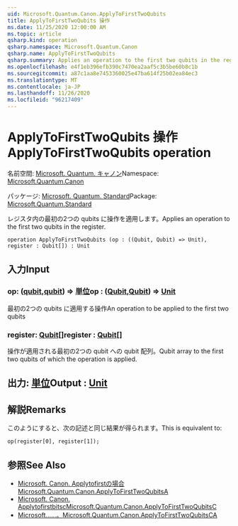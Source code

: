 ```yaml
---
uid: Microsoft.Quantum.Canon.ApplyToFirstTwoQubits
title: ApplyToFirstTwoQubits 操作
ms.date: 11/25/2020 12:00:00 AM
ms.topic: article
qsharp.kind: operation
qsharp.namespace: Microsoft.Quantum.Canon
qsharp.name: ApplyToFirstTwoQubits
qsharp.summary: Applies an operation to the first two qubits in the register.
ms.openlocfilehash: e4f1eb396efb390c7470ea2aaf5c3b5be60b8c1b
ms.sourcegitcommit: a87c1aa8e7453360025e47ba614f25b02ea84ec3
ms.translationtype: MT
ms.contentlocale: ja-JP
ms.lasthandoff: 11/26/2020
ms.locfileid: "96217409"
---
```

# <a name="applytofirsttwoqubits-operation"></a><span data-ttu-id="eaea3-102">ApplyToFirstTwoQubits 操作</span><span class="sxs-lookup"><span data-stu-id="eaea3-102">ApplyToFirstTwoQubits operation</span></span>

<span data-ttu-id="eaea3-103">名前空間: [Microsoft. Quantum. キャノン](xref:Microsoft.Quantum.Canon)</span><span class="sxs-lookup"><span data-stu-id="eaea3-103">Namespace: [Microsoft.Quantum.Canon](xref:Microsoft.Quantum.Canon)</span></span>

<span data-ttu-id="eaea3-104">パッケージ: [Microsoft. Quantum. Standard](https://nuget.org/packages/Microsoft.Quantum.Standard)</span><span class="sxs-lookup"><span data-stu-id="eaea3-104">Package: [Microsoft.Quantum.Standard](https://nuget.org/packages/Microsoft.Quantum.Standard)</span></span>


<span data-ttu-id="eaea3-105">レジスタ内の最初の2つの qubits に操作を適用します。</span><span class="sxs-lookup"><span data-stu-id="eaea3-105">Applies an operation to the first two qubits in the register.</span></span>

```qsharp
operation ApplyToFirstTwoQubits (op : ((Qubit, Qubit) => Unit), register : Qubit[]) : Unit
```


## <a name="input"></a><span data-ttu-id="eaea3-106">入力</span><span class="sxs-lookup"><span data-stu-id="eaea3-106">Input</span></span>

### <a name="op--qubitqubit--unit"></a><span data-ttu-id="eaea3-107">op: ([qubit](xref:microsoft.quantum.lang-ref.qubit),[qubit](xref:microsoft.quantum.lang-ref.qubit)) => [単位](xref:microsoft.quantum.lang-ref.unit)</span><span class="sxs-lookup"><span data-stu-id="eaea3-107">op : ([Qubit](xref:microsoft.quantum.lang-ref.qubit),[Qubit](xref:microsoft.quantum.lang-ref.qubit)) => [Unit](xref:microsoft.quantum.lang-ref.unit)</span></span> 

<span data-ttu-id="eaea3-108">最初の2つの qubits に適用する操作</span><span class="sxs-lookup"><span data-stu-id="eaea3-108">An operation to be applied to the first two qubits</span></span>


### <a name="register--qubit"></a><span data-ttu-id="eaea3-109">register: [Qubit](xref:microsoft.quantum.lang-ref.qubit)[]</span><span class="sxs-lookup"><span data-stu-id="eaea3-109">register : [Qubit](xref:microsoft.quantum.lang-ref.qubit)[]</span></span>

<span data-ttu-id="eaea3-110">操作が適用される最初の2つの qubit への qubit 配列。</span><span class="sxs-lookup"><span data-stu-id="eaea3-110">Qubit array to the first two qubits of which the operation is applied.</span></span>



## <a name="output--unit"></a><span data-ttu-id="eaea3-111">出力: [単位](xref:microsoft.quantum.lang-ref.unit)</span><span class="sxs-lookup"><span data-stu-id="eaea3-111">Output : [Unit](xref:microsoft.quantum.lang-ref.unit)</span></span>



## <a name="remarks"></a><span data-ttu-id="eaea3-112">解説</span><span class="sxs-lookup"><span data-stu-id="eaea3-112">Remarks</span></span>

<span data-ttu-id="eaea3-113">このようにすると、次の記述と同じ結果が得られます。</span><span class="sxs-lookup"><span data-stu-id="eaea3-113">This is equivalent to:</span></span>

```qsharp
op(register[0], register[1]);
```

## <a name="see-also"></a><span data-ttu-id="eaea3-114">参照</span><span class="sxs-lookup"><span data-stu-id="eaea3-114">See Also</span></span>

- [<span data-ttu-id="eaea3-115">Microsoft. Canon. Applytofirstの場合</span><span class="sxs-lookup"><span data-stu-id="eaea3-115">Microsoft.Quantum.Canon.ApplyToFirstTwoQubitsA</span></span>](xref:Microsoft.Quantum.Canon.ApplyToFirstTwoQubitsA)
- [<span data-ttu-id="eaea3-116">Microsoft. Canon. Applytofirstbitsc</span><span class="sxs-lookup"><span data-stu-id="eaea3-116">Microsoft.Quantum.Canon.ApplyToFirstTwoQubitsC</span></span>](xref:Microsoft.Quantum.Canon.ApplyToFirstTwoQubitsC)
- [<span data-ttu-id="eaea3-117">Microsoft......。</span><span class="sxs-lookup"><span data-stu-id="eaea3-117">Microsoft.Quantum.Canon.ApplyToFirstTwoQubitsCA</span></span>](xref:Microsoft.Quantum.Canon.ApplyToFirstTwoQubitsCA)